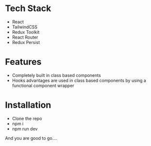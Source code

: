 # Tech Stack

- React
- TailwindCSS
- Redux Toolkit
- React Router
- Redux Persist

# Features

- Completely built in class based components
- Hooks advantages are used in class based components by using a functional component wrapper

# Installation

- Clone the repo
- npm i
- npm run dev

And you are good to go....
